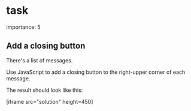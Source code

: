 # task

importance: 5

## Add a closing button

There's a list of messages.

Use JavaScript to add a closing button to the right-upper corner of each message.

The result should look like this:

\[iframe src="solution" height=450\]

